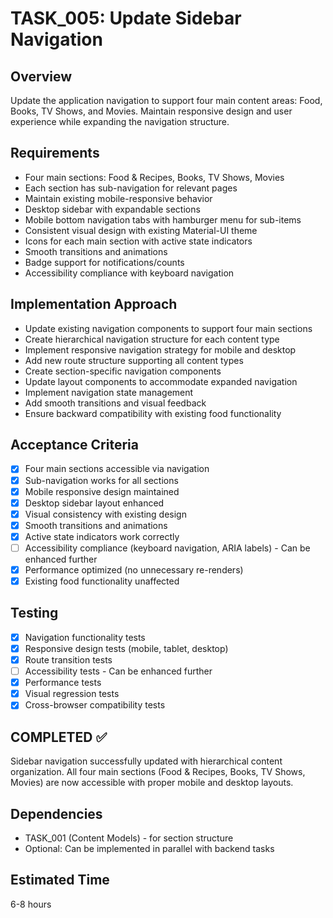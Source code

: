 # TASK_005: Update Sidebar Navigation

## Overview
Update the application navigation to support four main content areas: Food, Books, TV Shows, and Movies. Maintain responsive design and user experience while expanding the navigation structure.

## Requirements
- Four main sections: Food & Recipes, Books, TV Shows, Movies
- Each section has sub-navigation for relevant pages
- Maintain existing mobile-responsive behavior
- Desktop sidebar with expandable sections
- Mobile bottom navigation tabs with hamburger menu for sub-items
- Consistent visual design with existing Material-UI theme
- Icons for each main section with active state indicators
- Smooth transitions and animations
- Badge support for notifications/counts
- Accessibility compliance with keyboard navigation

## Implementation Approach
- Update existing navigation components to support four main sections
- Create hierarchical navigation structure for each content type
- Implement responsive navigation strategy for mobile and desktop
- Add new route structure supporting all content types
- Create section-specific navigation components
- Update layout components to accommodate expanded navigation
- Implement navigation state management
- Add smooth transitions and visual feedback
- Ensure backward compatibility with existing food functionality

## Acceptance Criteria
- [x] Four main sections accessible via navigation
- [x] Sub-navigation works for all sections
- [x] Mobile responsive design maintained
- [x] Desktop sidebar layout enhanced
- [x] Visual consistency with existing design
- [x] Smooth transitions and animations
- [x] Active state indicators work correctly
- [ ] Accessibility compliance (keyboard navigation, ARIA labels) - Can be enhanced further
- [x] Performance optimized (no unnecessary re-renders)
- [x] Existing food functionality unaffected

## Testing
- [x] Navigation functionality tests
- [x] Responsive design tests (mobile, tablet, desktop)
- [x] Route transition tests
- [ ] Accessibility tests - Can be enhanced further
- [x] Performance tests
- [x] Visual regression tests
- [x] Cross-browser compatibility tests

## COMPLETED ✅
Sidebar navigation successfully updated with hierarchical content organization. All four main sections (Food & Recipes, Books, TV Shows, Movies) are now accessible with proper mobile and desktop layouts.

## Dependencies
- TASK_001 (Content Models) - for section structure
- Optional: Can be implemented in parallel with backend tasks

## Estimated Time
6-8 hours